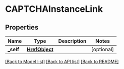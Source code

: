 # CAPTCHAInstanceLink

## Properties
Name | Type | Description | Notes
------------ | ------------- | ------------- | -------------
**_self** | [**HrefObject**](HrefObject.md) |  | [optional] 

[[Back to Model list]](../README.md#documentation-for-models) [[Back to API list]](../README.md#documentation-for-api-endpoints) [[Back to README]](../README.md)

